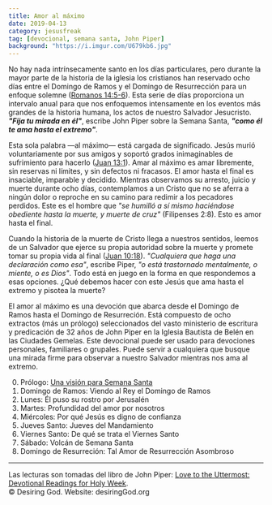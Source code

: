 ```yaml
---
title: Amor al máximo
date: 2019-04-13
category: jesusfreak
tag: [devocional, semana santa, John Piper]
background: "https://i.imgur.com/U679kb6.jpg"
---
```


No hay nada intrínsecamente santo en los días particulares, pero durante la mayor parte de la historia de la iglesia los cristianos han reservado ocho días entre el Domingo de Ramos y el Domingo de Resurrección para un enfoque solemne ([Romanos 14:5-6](https://www.biblegateway.com/passage/?search=Romanos+14%3A5-6&version=LBLA)). Esta serie de días proporciona un intervalo anual para que nos enfoquemos intensamente en los eventos más grandes de la historia humana, los actos de nuestro Salvador Jesucristo. **_"Fija tu mirada en él"_**, escribe John Piper sobre la Semana Santa, **_"como él te ama hasta el extremo"_**.

Esta sola palabra —al máximo— está cargada de significado. Jesús murió voluntariamente por sus amigos y soportó grados inimaginables de sufrimiento para hacerlo ([Juan 13:1](https://www.biblegateway.com/passage/?search=Juan+13%3A1&version=LBLA)). Amar al máximo es amar libremente, sin reservas ni límites, y sin defectos ni fracasos. El amor hasta el final es insaciable, imparable y decidido. Mientras observamos su arresto, juicio y muerte durante ocho días, contemplamos a un Cristo que no se aferra a ningún dolor o reproche en su camino para redimir a los pecadores perdidos. Este es el hombre que _"se humilló a sí mismo haciéndose obediente hasta la muerte, y muerte de cruz"_ (Filipenses 2:8). Esto es amor hasta el final.

Cuando la historia de la muerte de Cristo llega a nuestros sentidos, leemos de un Salvador que ejerce su propia autoridad sobre la muerte y promete tomar su propia vida al final ([Juan 10:18](https://www.biblegateway.com/passage/?search=Juan+10%3A18&version=LBLA)). _"Cualquiera que haga una declaración como esa"_, escribe Piper, _"o está trastornado mentalmente, o miente, o es Dios"_. Todo está en juego en la forma en que respondemos a esas opciones. ¿Qué debemos hacer con este Jesús que ama hasta el extremo y pisotea la muerte?

El amor al máximo es una devoción que abarca desde el Domingo de Ramos hasta el Domingo de Resurreción. Está compuesto de ocho extractos (más un prólogo) seleccionados del vasto ministerio de escritura y predicación de 32 años de John Piper en la Iglesia Bautista de Belén en las Ciudades Gemelas. Este devocional puede ser usado para devociones personales, familiares o grupales. Puede servir a cualquiera que busque una mirada firme para observar a nuestro Salvador mientras nos ama al extremo.

0. Prólogo: [Una visión para Semana Santa](/jesusfreak/una-vision-para-semana-santa)
1. Domingo de Ramos: Viendo al Rey el Domingo de Ramos
2. Lunes: Él puso su rostro por Jerusalén
3. Martes: Profundidad del amor por nosotros
4. Miércoles: Por qué Jesús es digno de confianza
5. Jueves Santo: Jueves del Mandamiento
6. Viernes Santo: De qué se trata el Viernes Santo
7. Sábado: Volcán de Semana Santa
8. Domingo de Resurreción: Tal Amor de Resurrección Asombroso

---

Las lecturas son tomadas del libro de John Piper: [Love to the Uttermost: Devotional Readings for Holy Week](https://www.desiringgod.org/books/love-to-the-uttermost). <br>
© Desiring God. Website: desiringGod.org